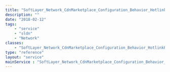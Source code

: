 ```yaml
---
title: "SoftLayer_Network_CdnMarketplace_Configuration_Behavior_HotlinkProtection"
description: ""
date: "2018-02-12"
tags:
    - "service"
    - "sldn"
    - "Network"
classes:
    - "SoftLayer_Network_CdnMarketplace_Configuration_Behavior_HotlinkProtection"
type: "reference"
layout: "service"
mainService : "SoftLayer_Network_CdnMarketplace_Configuration_Behavior_HotlinkProtection"
---
```

